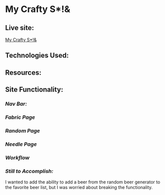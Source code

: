 # My Crafty S*!&

## **Live site:**
[My Crafty S*!&](https://mycraftybleep.herokuapp.com/)

## **Technologies Used:**


## **Resources:**


## **Site Functionality:**

### *Nav Bar:*


### *Fabric Page*


### *Random Page*



### *Needle Page*



### *Workflow*


### *Still to Accomplish:*
I wanted to add the ability to add a beer from the random beer generator to the favorite beer list, but I was worried about breaking the functionality.
